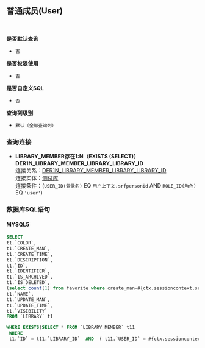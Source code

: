 ## 普通成员(User) <!-- {docsify-ignore-all} -->



<br>
<p class="panel-title"><b>是否默认查询</b></p>

* `否`

<p class="panel-title"><b>是否权限使用</b></p>

* `否`

<p class="panel-title"><b>是否自定义SQL</b></p>

* `否`

<p class="panel-title"><b>查询列级别</b></p>

* `默认（全部查询列）`




### 查询连接
* **LIBRARY_MEMBER存在1:N（EXISTS (SELECT)）DER1N_LIBRARY_MEMBER_LIBRARY_LIBRARY_ID**<br>
连接关系：[DER1N_LIBRARY_MEMBER_LIBRARY_LIBRARY_ID](der/DER1N_LIBRARY_MEMBER_LIBRARY_LIBRARY_ID)<br>
连接实体：[测试库](module/TestMgmt/Library)<br>
连接条件：(`USER_ID(登录名)` EQ `用户上下文.srfpersonid` AND `ROLE_ID(角色)` EQ `'user'`)<br>


### 数据库SQL语句

#### MYSQL5

```sql
SELECT
t1.`COLOR`,
t1.`CREATE_MAN`,
t1.`CREATE_TIME`,
t1.`DESCRIPTION`,
t1.`ID`,
t1.`IDENTIFIER`,
t1.`IS_ARCHIVED`,
t1.`IS_DELETED`,
(select count(1) from favorite where create_man=#{ctx.sessioncontext.srfpersonid} and OWNER_ID=t1.`ID` ) AS `IS_FAVORITE`,
t1.`NAME`,
t1.`UPDATE_MAN`,
t1.`UPDATE_TIME`,
t1.`VISIBILITY`
FROM `LIBRARY` t1 

WHERE EXISTS(SELECT * FROM `LIBRARY_MEMBER` t11 
 WHERE 
 t1.`ID` = t11.`LIBRARY_ID`  AND  ( t11.`USER_ID` = #{ctx.sessioncontext.srfpersonid}  AND  t11.`ROLE_ID` = 'user' ) )
```
